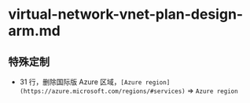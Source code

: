 # virtual-network-vnet-plan-design-arm.md

## 特殊定制

* 31 行，删除国际版 Azure 区域，`[Azure region](https://azure.microsoft.com/regions/#services)` => `Azure region`